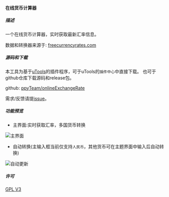 #### 在线货币计算器

##### 描述

一个在线货币计算器，实时获取最新汇率信息。

数据和转换器来源于: [freecurrencyrates.com](https://freecurrencyrates.com/)

##### 源码和下载
本工具为基于[uTools](https://u.tools/)的插件程序，可于uTools的`插件中心`中直接下载。
也可于github仓库下载源码和release包。

github: [ppyTeam/onlineExchangeRate](https://github.com/ppyTeam/onlineExchangeRate)

需求/反馈请提[issue](https://github.com/ppyTeam/onlineExchangeRate/issues)。

##### 功能预览

+ 主界面:实时获取汇率，多国货币转换

![主界面](https://i.imgur.com/PL2MLSV.png)


+ 自动转换(主输入框当前仅支持`人民币`，其他货币可在主题界面中输入后自动转换)

![自动更新](https://i.imgur.com/LshWYWB.png)


##### 许可
[GPL V3](https://github.com/quericy/quericy_sign_mail/blob/master/LICENSE)